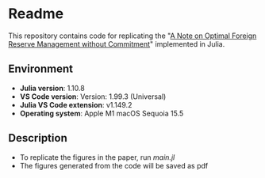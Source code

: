 # Readme
This repository contains code for replicating the "[A Note on Optimal Foreign Reserve Management without Commitment](https://www.cambridge.org/core/journals/macroeconomic-dynamics/article/note-on-optimal-foreign-reserve-management-without-commitment/D3D07F2747D7BBA7EC2FE508C00F0CFA)" implemented in Julia.

## Environment

- **Julia version**: 1.10.8
- **VS Code version**: Version: 1.99.3 (Universal)
- **Julia VS Code extension**: v1.149.2
- **Operating system**: Apple M1 macOS Sequoia 15.5 

## Description
- To replicate the figures in the paper, run *main.jl*
- The figures generated from the code will be saved as pdf

